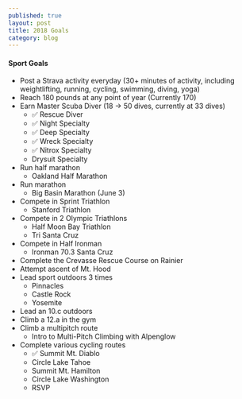 ```yaml
---
published: true
layout: post
title: 2018 Goals
category: blog
---
```


#### Sport Goals
- Post a Strava activity everyday (30+ minutes of activity, including weightlifting, running, cycling, swimming, diving, yoga)
- Reach 180 pounds at any point of year (Currently 170)
- Earn Master Scuba Diver (18 -> 50 dives, currently at 33 dives)
  - ✅   Rescue Diver
  - ✅   Night Specialty
  - ✅   Deep Specialty
  - ✅   Wreck Specialty
  - ✅   Nitrox Specialty
  - Drysuit Specialty
- Run half marathon
  - Oakland Half Marathon
- Run marathon
  - Big Basin Marathon (June 3)
- Compete in Sprint Triathlon
  - Stanford Triathlon
- Compete in 2 Olympic Triathlons
  - Half Moon Bay Triathlon
  - Tri Santa Cruz
- Compete in Half Ironman
  - Ironman 70.3 Santa Cruz
- Complete the Crevasse Rescue Course on Rainier
- Attempt ascent of Mt. Hood
- Lead sport outdoors 3 times
  - Pinnacles
  - Castle Rock
  - Yosemite
- Lead an 10.c outdoors
- Climb a 12.a in the gym
- Climb a multipitch route
  - Intro to Multi-Pitch Climbing with Alpenglow
- Complete various cycling routes
  - ✅  Summit Mt. Diablo
  - Circle Lake Tahoe
  - Summit Mt. Hamilton
  - Circle Lake Washington
  - RSVP
